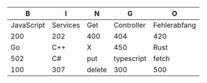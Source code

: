 | B | I | N | G | O |
|---|---|---|---|---|
|JavaScript|Services|Get|Controller|Fehlerabfang|
|200|202|400|404|420|
|Go|C++| X |450|Rust|
|502|C#|put|typescript|fetch|
|100|307|delete|300|500|
